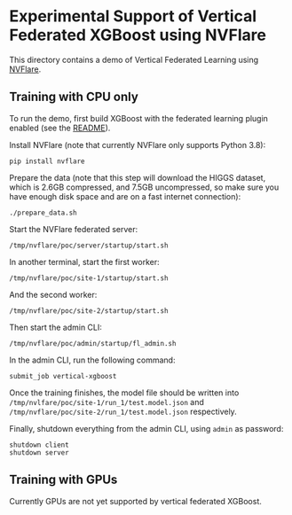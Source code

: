 # Experimental Support of Vertical Federated XGBoost using NVFlare

This directory contains a demo of Vertical Federated Learning using
[NVFlare](https://nvidia.github.io/NVFlare/).

## Training with CPU only

To run the demo, first build XGBoost with the federated learning plugin enabled (see the
[README](../../plugin/federated/README.md)).

Install NVFlare (note that currently NVFlare only supports Python 3.8):
```shell
pip install nvflare
```

Prepare the data (note that this step will download the HIGGS dataset, which is 2.6GB compressed, and 7.5GB
uncompressed, so make sure you have enough disk space and are on a fast internet connection):
```shell
./prepare_data.sh
```

Start the NVFlare federated server:
```shell
/tmp/nvflare/poc/server/startup/start.sh
```

In another terminal, start the first worker:
```shell
/tmp/nvflare/poc/site-1/startup/start.sh
```

And the second worker:
```shell
/tmp/nvflare/poc/site-2/startup/start.sh
```

Then start the admin CLI:
```shell
/tmp/nvflare/poc/admin/startup/fl_admin.sh
```

In the admin CLI, run the following command:
```shell
submit_job vertical-xgboost
```

Once the training finishes, the model file should be written into
`/tmp/nvlfare/poc/site-1/run_1/test.model.json` and `/tmp/nvflare/poc/site-2/run_1/test.model.json`
respectively.

Finally, shutdown everything from the admin CLI, using `admin` as password:
```shell
shutdown client
shutdown server
```

## Training with GPUs

Currently GPUs are not yet supported by vertical federated XGBoost.
